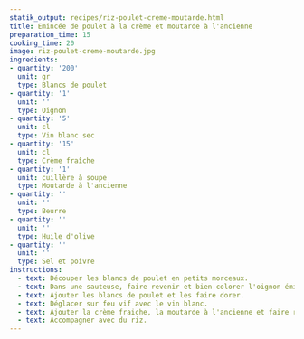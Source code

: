 ```yaml
---
statik_output: recipes/riz-poulet-creme-moutarde.html
title: Emincée de poulet à la crème et moutarde à l'ancienne
preparation_time: 15
cooking_time: 20
image: riz-poulet-creme-moutarde.jpg
ingredients:
- quantity: '200'
  unit: gr
  type: Blancs de poulet
- quantity: '1'
  unit: ''
  type: Oignon
- quantity: '5'
  unit: cl
  type: Vin blanc sec
- quantity: '15'
  unit: cl
  type: Crème fraîche
- quantity: '1'
  unit: cuillère à soupe
  type: Moutarde à l'ancienne
- quantity: ''
  unit: ''
  type: Beurre
- quantity: ''
  unit: ''
  type: Huile d'olive
- quantity: ''
  unit: ''
  type: Sel et poivre
instructions:
  - text: Découper les blancs de poulet en petits morceaux.
  - text: Dans une sauteuse, faire revenir et bien colorer l'oignon émincé dans une noix de beurre et un filet d'huile d'olive.
  - text: Ajouter les blancs de poulet et les faire dorer.
  - text: Déglacer sur feu vif avec le vin blanc.
  - text: Ajouter la crème fraiche, la moutarde à l'ancienne et faire réduire 5 mn à feu doux, poivrer et saler.
  - text: Accompagner avec du riz.
---
```

